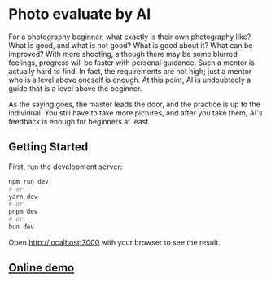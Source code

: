 # Photo evaluate by AI

For a photography beginner, what exactly is their own photography like? What is good, and what is not good? What is good about it? What can be improved? With more shooting, although there may be some blurred feelings, progress will be faster with personal guidance. Such a mentor is actually hard to find. In fact, the requirements are not high; just a mentor who is a level above oneself is enough. At this point, AI is undoubtedly a guide that is a level above the beginner.

As the saying goes, the master leads the door, and the practice is up to the individual. You still have to take more pictures, and after you take them, AI's feedback is enough for beginners at least. 

## Getting Started

First, run the development server:

```bash
npm run dev
# or
yarn dev
# or
pnpm dev
# or
bun dev
```

Open [http://localhost:3000](http://localhost:3000) with your browser to see the result.

## [Online demo](https://photo-evaluate-by-ai.vercel.app/)

